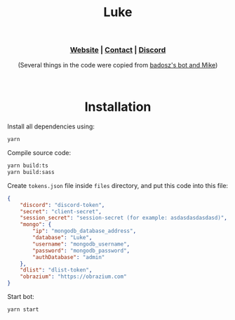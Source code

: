 <h1 align="center"> Luke </h1>
<br>
<h3 align="center"><a href="https://lukebot.xyz">Website</a> | <a href="https://nimplex.xyz/contact">Contact</a> | <a href="https://discord.gg/VFHgtc4">Discord</a></h3>
<p align="center">(Several things in the code were copied from <a href="https://badosz.com">badosz's bot and Mike</a>)</p>
<br>
<h1 align="center">Installation</h1>

Install all dependencies using:
```sh
yarn
```
Compile source code:
```sh
yarn build:ts
yarn build:sass
```
Create `tokens.json` file inside `files` directory, and put this code into this file:
```json
{
    "discord": "discord-token",
    "secret": "client-secret",
    "session_secret": "session-secret (for example: asdasdasdasdasd)",
    "mongo": {
        "ip": "mongodb_database_address",
        "database": "Luke",
        "username": "mongodb_username",
        "password": "mongodb_password",
        "authDatabase": "admin"
    },
    "dlist": "dlist-token",
	"obrazium": "https://obrazium.com"
}
```
Start bot:
```sh
yarn start
```
